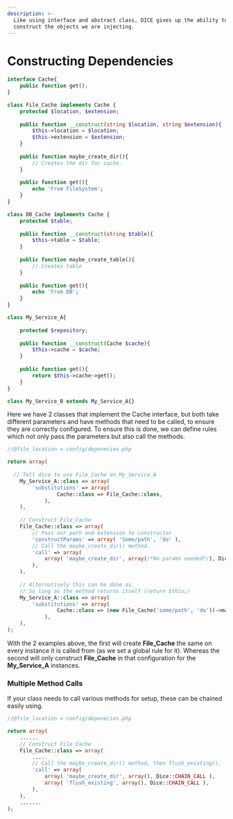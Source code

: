 ```yaml
---
description: >-
  Like using interface and abstract class, DICE gives up the ability to
  construct the objects we are injecting.
---
```


# Constructing Dependencies

```php
interface Cache{
    public function get();
}

class File_Cache implements Cache { 
    protected $location, $extension;
    
    public function __construct(string $location, string $extension){
        $this->location = $location;
        $this->extension = $extension;
    }
    
    public function maybe_create_dir(){
        // Creates the dir for cache.
    }
    
    public function get(){
        echo 'From FileSystem';
    }
}

class DB_Cache implements Cache { 
    protected $table;
    
    public function __construct(string $table){
        $this->table = $table;
    }
    
    public function maybe_create_table(){
        // Creates table
    }
    
    public function get(){
        echo 'From DB';
    }
}

class My_Service_A{
    
    protected $repository;
    
    public function __construct(Cache $cache){
        $this->cache = $cache;
    }
    
    public function get(){
        return $this->cache->get();
    }
}

class My_Service_B extends My_Service_A{}
```

Here we have 2 classes that implement the Cache interface, but both take different parameters and have methods that need to be called, to ensure they are correctly configured. To ensure this is done, we can define rules which not only pass the parameters but also call the methods.

```php
//@file_location = config/depenecies.php

return array(
  
  // Tell dice to use File_Cache on My_Service_A
	My_Service_A::class => array(
		'substitutions' => array(
				Cache::class => File_Cache::class,
			),
	),
	
	// Construct File_Cache
	File_Cache::class => array(
		// Pass our path and extension to constructor
		'constructParams' => array( 'Some/path', 'do' ),
		// Call the maybe_create_dir() method.
		'call' => array(
			array( 'maybe_create_dir', array(/*No params needed*/), Dice::CHAIN_CALL ),
		),
	),
	
	// Alternatively this can be done as.
	// So long as the method returns itself (return $this;)
	My_Service_A::class => array(
		'substitutions' => array(
				Cache::class => (new File_Cache('some/path', 'do'))->maybe_create_dir(),
			),
	),
);
```

With the 2 examples above, the first will create **File\_Cache** the same on every instance it is called from \(as we set a global rule for it\). Whereas the second will only construct **File\_Cache** in that configuration for the **My\_Service\_A** instances.

### Multiple Method Calls

If your class needs to call various methods for setup, these can be chained easily using.

```php
//@file_location = config/depenecies.php

return array(  
	......
	// Construct File_Cache
	File_Cache::class => array(
		.....
		// Call the maybe_create_dir() method, then flush_existing().
		'call' => array(
			array( 'maybe_create_dir', array(), Dice::CHAIN_CALL ),
			array( 'flush_existing', array(), Dice::CHAIN_CALL ),
		),
	),
	.......
);
```

